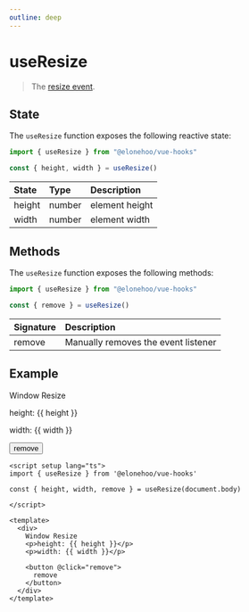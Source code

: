 ```yaml
---
outline: deep
---
```


<script setup lang="ts">
import {useResize} from '@elonehoo/vue-hooks'
const { height, width, remove } = useResize(document.body);
</script>

# useResize

> The [resize event](https://developer.mozilla.org/en-US/docs/Web/API/Window/resize_event).

## State

The `useResize` function exposes the following reactive state:

```typescript
import { useResize } from "@elonehoo/vue-hooks"

const { height, width } = useResize()
```

| State |	Type | Description |
|:-------|:------|:-------------|
| height | number | element height |
| width |	number | element width |

## Methods

The `useResize` function exposes the following methods:

```typescript
import { useResize } from "@elonehoo/vue-hooks"

const { remove } = useResize()
```

| Signature |	Description |
|:-------|:------|
| remove | Manually removes the event listener |

## Example

<div>
  Window Resize
  <p>height: {{ height }}</p>
  <p>width: {{ width }}</p>
  <button @click="remove">remove</button>
</div>

```vue
<script setup lang="ts">
import { useResize } from '@elonehoo/vue-hooks'

const { height, width, remove } = useResize(document.body)

</script>

<template>
  <div>
    Window Resize
    <p>height: {{ height }}</p>
    <p>width: {{ width }}</p>

    <button @click="remove">
      remove
    </button>
  </div>
</template>
```
